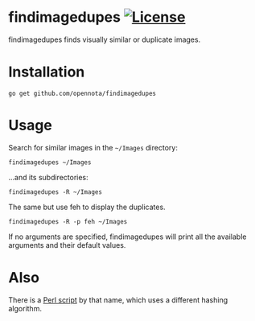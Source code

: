 findimagedupes [![License](http://img.shields.io/:license-gpl3-blue.svg)](http://www.gnu.org/licenses/gpl-3.0.html)
==============

findimagedupes finds visually similar or duplicate images.

# Installation

    go get github.com/opennota/findimagedupes

# Usage

Search for similar images in the `~/Images` directory:

    findimagedupes ~/Images

...and its subdirectories:

    findimagedupes -R ~/Images

The same but use feh to display the duplicates.

    findimagedupes -R -p feh ~/Images

If no arguments are specified, findimagedupes will print all the available arguments and their default values.

# Also

There is a [Perl script](http://www.jhnc.org/findimagedupes/) by that name, which uses a different hashing algorithm.
